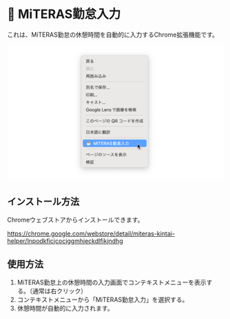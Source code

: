 # 🚀 MiTERAS勤怠入力

これは、MiTERAS勤怠の休憩時間を自動的に入力するChrome拡張機能です。

![Screenshot](./screenshots/1280x800.png)

## インストール方法

Chromeウェブストアからインストールできます。

https://chrome.google.com/webstore/detail/miteras-kintai-helper/lnpodkficjcocjggmhjeckdlfjkjndhg

## 使用方法

1. MiTERAS勤怠上の休憩時間の入力画面でコンテキストメニューを表示する。（通常は右クリック）
1. コンテキストメニューから「MiTERAS勤怠入力」を選択する。
1. 休憩時間が自動的に入力されます。
